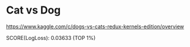 # Cat vs Dog

https://www.kaggle.com/c/dogs-vs-cats-redux-kernels-edition/overview

SCORE(LogLoss): 0.03633 (TOP 1%)
